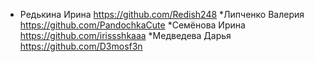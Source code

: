 * Редькина Ирина https://github.com/Redish248
 *Липченко Валерия https://github.com/PandochkaCute
 *Семёнова Ирина https://github.com/irissshkaaa
 *Медведева Дарья https://github.com/D3mosf3n
